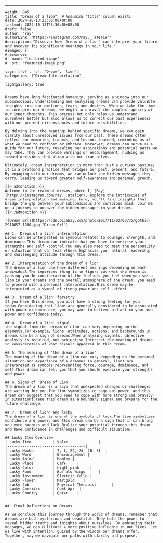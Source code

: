 ---
    weight: 845
    title: "Dream of a lion"  # Assuming 'title' column exists
    date: 2024-10-13T23:36:00+08:00
    lastmod: 2024-10-13T23:36:00+08:00
    draft: false
    author: "ray"
    authorLink: "https://instagram.com/ray._.atelier"
    description: "Discover how 'Dream of a lion' can interpret your future and uncover its significant meanings in your life."
    #images: []
    #resources:
    #- name: "featured-image"
    #  src: "featured-image.png"
    
    tags: ['of', 'a', 'Dream', 'lion']
    categories: ["Dream Interpretation"]
    
    lightgallery: true
    ---
    
    Dreams have long fascinated humanity, serving as a window into our subconscious. Understanding and analyzing dreams can provide valuable insights into our emotions, fears, and desires. When we take the time to interpret our dreams, we begin to unravel the complex tapestry of our inner thoughts. This process not only helps us understand ourselves better but also allows us to connect our past experiences with our present circumstances and future possibilities.
    
    By delving into the meanings behind specific dreams, we can gain clarity about unresolved issues from our past. These dreams often reflect our memories, traumas, and lessons learned, reminding us of what we need to confront or embrace. Moreover, dreams can serve as a guide for our future, revealing our aspirations and potential paths we may take. They can provide warnings or encouragement, nudging us toward decisions that align with our true selves.
    
    Ultimately, dream interpretation is more than just a curious pastime; it is a profound practice that bridges our past, present, and future. By engaging with our dreams, we can unlock the hidden messages they carry, leading us toward greater self-awareness and personal growth.
    
    {{< admonition >}}
    Welcome to the realm of dreams, where I, [Ray](https://instagram.com/ray._.atelier), explore the intricacies of dream interpretation and meaning. Here, you’ll find insights that bridge the gap between your subconscious and conscious mind. Join me on a journey to uncover the hidden messages in your dreams.
    {{< /admonition >}}
    
    ![Dream Grl](https://cdn.pixabay.com/photo/2017/11/02/03/35/gothic-2910057_1280.jpg "Dream Grl")
    
    ## 1. 'Dream of a lion' interpretation
    Lions can be interpreted as symbols related to courage, strength, and dominance.This dream can indicate that you have to exercise your strengths and self -control.You may also need to meet the personality or situation that can fear others.Emphasize your natural leadership and challenging attitude through this dream.
    
    ## 2. Interpretation of the dream of a lion
    The dream of a lion can have different meanings depending on each individual.The important thing is to figure out what the dream is causing you.In consideration of the feelings you feel when you see a lion in your dreams and the overall atmosphere of the dream, you need to proceed with a personal interpretation.This dream may be interpreted as a symbol of strong power and self -effort.
    
    ## 3. 'Dream of a lion' forestry
    If you have this dream, you will have a strong feeling for you today.Considering that lions are generally considered to be associated with power or dominance, you may want to believe and act on your own power and confidence today.
    
    ## 4. 'Dream of a lion' signal
    The signal from the 'Dream of Lion' can vary depending on the elements.For example, lions' attitudes, actions, and backgrounds in dreams can be a sign of dreams.When analyzing signals, objective analysis is required, not subjective.Interpret the meaning of dreams in consideration of what signals appeared in this dream.
    
    ## 5. The meaning of 'the dream of a lion'
    The meaning of the dream of a lion can vary depending on the personal situation and experience of a dreamer.In general, lions are interpreted as symbols representing force, courage, dominance, and self.This dream can tell you that you should exercise your strengths and power.
    
    ## 6. Signs of 'Dream of Lion'
    The dream of a lion is a sign that unexpected changes or challenges are waiting for you.The lion symbolizes courage and power, and this dream can suggest that you need to cope with more strong and bravely in situations.Take this dream as a boundary signal and prepare for the future challenge.
    
    ## 7. 'Dream of lion' and lucky
    The dream of a lion is one of the symbols of luck.The lion symbolizes confidence and power, and this dream can be a sign that it can bring you more success and luck.Realize your potential through this dream and have confidence in challenges and difficult situations.
    
    ## Lucky Item Overview
    | Lucky Item          | Value              |
    |---------------|--------------------|
    | Lucky Number        | 7, 8, 22, 24, 26, 31  |
    | Lucky Word          | Encouragement |
    | Lucky Animal        | Monkey |
    | Lucky Place         | Cafe     |
    | Lucky Color         | Light pink     |
    | Lucky Food          | Buffalo Wings      |
    | Lucky Instrument    | Electric Cello |
    | Lucky Flower        | Marigold    |
    | Lucky Job           | Physical Therapist       |
    | Lucky Exercise      | Push-Ups  |
    | Lucky Country       | Qatar    |
    
    
    ##  Final Reflections on Dreams
    
    As we conclude this journey through the world of dreams, remember that dreams are both mysterious and beautiful. They hold the power to reveal hidden truths and insights about ourselves. By embracing their messages, we can cultivate a more positive influence in our lives. Let us live with intention, guided by the wisdom our dreams offer. Together, may we navigate our paths with clarity and purpose.
    